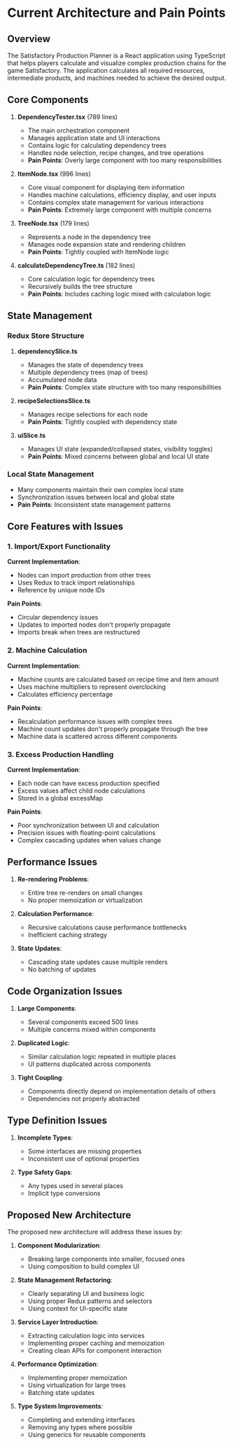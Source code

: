 # Current Architecture and Pain Points

## Overview

The Satisfactory Production Planner is a React application using TypeScript that helps players calculate and visualize complex production chains for the game Satisfactory. The application calculates all required resources, intermediate products, and machines needed to achieve the desired output.

## Core Components

1. **DependencyTester.tsx** (789 lines)
   - The main orchestration component
   - Manages application state and UI interactions
   - Contains logic for calculating dependency trees
   - Handles node selection, recipe changes, and tree operations
   - **Pain Points**: Overly large component with too many responsibilities

2. **ItemNode.tsx** (996 lines)
   - Core visual component for displaying item information
   - Handles machine calculations, efficiency display, and user inputs
   - Contains complex state management for various interactions
   - **Pain Points**: Extremely large component with multiple concerns

3. **TreeNode.tsx** (179 lines)
   - Represents a node in the dependency tree
   - Manages node expansion state and rendering children
   - **Pain Points**: Tightly coupled with ItemNode logic

4. **calculateDependencyTree.ts** (182 lines)
   - Core calculation logic for dependency trees
   - Recursively builds the tree structure
   - **Pain Points**: Includes caching logic mixed with calculation logic

## State Management

### Redux Store Structure

1. **dependencySlice.ts**
   - Manages the state of dependency trees
   - Multiple dependency trees (map of trees)
   - Accumulated node data
   - **Pain Points**: Complex state structure with too many responsibilities

2. **recipeSelectionsSlice.ts**
   - Manages recipe selections for each node
   - **Pain Points**: Tightly coupled with dependency state

3. **uiSlice.ts**
   - Manages UI state (expanded/collapsed states, visibility toggles)
   - **Pain Points**: Mixed concerns between global and local UI state

### Local State Management

- Many components maintain their own complex local state
- Synchronization issues between local and global state
- **Pain Points**: Inconsistent state management patterns

## Core Features with Issues

### 1. Import/Export Functionality

**Current Implementation**:
- Nodes can import production from other trees
- Uses Redux to track import relationships
- Reference by unique node IDs

**Pain Points**:
- Circular dependency issues
- Updates to imported nodes don't properly propagate
- Imports break when trees are restructured

### 2. Machine Calculation

**Current Implementation**:
- Machine counts are calculated based on recipe time and item amount
- Uses machine multipliers to represent overclocking
- Calculates efficiency percentage

**Pain Points**:
- Recalculation performance issues with complex trees
- Machine count updates don't properly propagate through the tree
- Machine data is scattered across different components

### 3. Excess Production Handling

**Current Implementation**:
- Each node can have excess production specified
- Excess values affect child node calculations
- Stored in a global excessMap

**Pain Points**:
- Poor synchronization between UI and calculation
- Precision issues with floating-point calculations
- Complex cascading updates when values change

## Performance Issues

1. **Re-rendering Problems**:
   - Entire tree re-renders on small changes
   - No proper memoization or virtualization

2. **Calculation Performance**:
   - Recursive calculations cause performance bottlenecks
   - Inefficient caching strategy

3. **State Updates**:
   - Cascading state updates cause multiple renders
   - No batching of updates

## Code Organization Issues

1. **Large Components**:
   - Several components exceed 500 lines
   - Multiple concerns mixed within components

2. **Duplicated Logic**:
   - Similar calculation logic repeated in multiple places
   - UI patterns duplicated across components

3. **Tight Coupling**:
   - Components directly depend on implementation details of others
   - Dependencies not properly abstracted

## Type Definition Issues

1. **Incomplete Types**:
   - Some interfaces are missing properties
   - Inconsistent use of optional properties

2. **Type Safety Gaps**:
   - Any types used in several places
   - Implicit type conversions

## Proposed New Architecture

The proposed new architecture will address these issues by:

1. **Component Modularization**:
   - Breaking large components into smaller, focused ones
   - Using composition to build complex UI

2. **State Management Refactoring**:
   - Clearly separating UI and business logic
   - Using proper Redux patterns and selectors
   - Using context for UI-specific state

3. **Service Layer Introduction**:
   - Extracting calculation logic into services
   - Implementing proper caching and memoization
   - Creating clean APIs for component interaction

4. **Performance Optimization**:
   - Implementing proper memoization
   - Using virtualization for large trees
   - Batching state updates

5. **Type System Improvements**:
   - Completing and extending interfaces
   - Removing any types where possible
   - Using generics for reusable components 